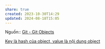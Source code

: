 ```yaml
---
share: true
created: 2023-10-30T14:29
updated: 2024-08-18T15:05
---
```

Nguồn:: [Git - Git Objects](https://git-scm.com/book/en/v2/Git-Internals-Git-Objects)

[Key là hash của object, value là nội dung object](./Key%20l%C3%A0%20hash%20c%E1%BB%A7a%20object,%20value%20l%C3%A0%20n%E1%BB%99i%20dung%20object.md)